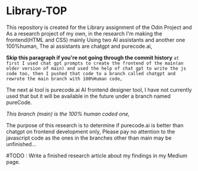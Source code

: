 # Library-TOP
This repository is created for the Library assignment of the Odin Project and 
As a research project of my own, in the research I'm making the frontend(HTML and CSS) mainly Using two AI assistants and another one 100%human,
The ai assistants are chatgpt and purecode.ai, 

**Skip this paragraph if you're not going through the commit history**
```at first I used chat gpt prompts to create the frontend of the main(an older version of main) and used the help of chat gpt to write the js code too, then I pushed that code to a branch called chatgpt and rewrote the main branch with 100%Human code,```

The next ai tool is purecode.ai AI frontend designer tool, I have not currently used that but it will be available in the future under a branch named pureCode.

*This branch (main) is the 100% human coded one,* 

The purpose of this research is to determine if purecode.ai is better than chatgpt on frontend development only, Please pay no attention to the javascript code as the ones in the branches other than main may be unfinished...

#TODO : Write a finished research article about my findings in my Medium page.